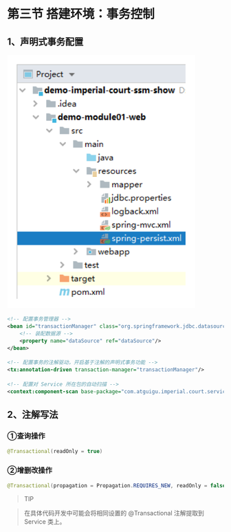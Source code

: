 # 第三节 搭建环境：事务控制

## 1、声明式事务配置

![img_17.png](picture/img_17.png)

```xml
<!-- 配置事务管理器 -->
<bean id="transactionManager" class="org.springframework.jdbc.datasource.DataSourceTransactionManager">
    <!-- 装配数据源 -->
    <property name="dataSource" ref="dataSource"/>
</bean>

<!-- 配置事务的注解驱动，开启基于注解的声明式事务功能 -->
<tx:annotation-driven transaction-manager="transactionManager"/>

<!-- 配置对 Service 所在包的自动扫描 -->
<context:component-scan base-package="com.atguigu.imperial.court.service"/>
```

## 2、注解写法

### ①查询操作

```java
@Transactional(readOnly = true)
```

### ②增删改操作

```java
@Transactional(propagation = Propagation.REQUIRES_NEW, readOnly = false)
```

> TIP

> 在具体代码开发中可能会将相同设置的 @Transactional 注解提取到 Service 类上。
